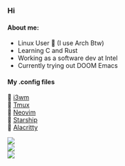 ### Hi 
#### About me:
- Linux User 🐧 (I use Arch Btw)
- Learning C and Rust
- Working as a software dev at Intel
- Currently trying out DOOM Emacs

#### My .config files
📗 [i3wm](https://github.com/Talandar99/i3_config)</br>
📗 [Tmux](https://github.com/Talandar99/tmux_config)</br>
📗 [Neovim](https://github.com/Talandar99/nvim_config)</br>
📗 [Starship](https://github.com/Talandar99/starship_config)</br> 
📗 [Alacritty](https://github.com/Talandar99/alacritty_config)</br>

[<img src="https://www.codewars.com/users/Talandar99/badges/small">](https://www.codewars.com/users/Talandar99)
</br>
![](http://github-profile-summary-cards.vercel.app/api/cards/repos-per-language?username=Talandar99&theme=github_dark&exclude=JavaScript,Java,C%2B%2B,MATLAB,html) 
</br>
![](http://github-profile-summary-cards.vercel.app/api/cards/most-commit-language?username=Talandar99&theme=github_dark&exclude=JavaScript,Java,CSS,C%2B%2B,html)
